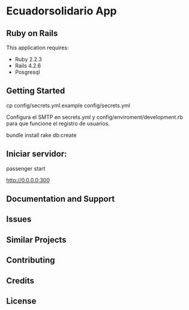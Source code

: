 Ecuadorsolidario App
================

Ruby on Rails
-------------

This application requires:

- Ruby 2.2.3
- Rails 4.2.6
- Posgresql

Getting Started
---------------
cp config/secrets.yml.example config/secrets.yml

Configura el SMTP en secrets.yml y config/enviroment/development.rb para que funcione el registro de usuarios.

bundle install
rake db:create

Iniciar servidor:
-------------------------

passenger start

http://0.0.0.0:300

Documentation and Support
-------------------------

Issues
-------------

Similar Projects
----------------

Contributing
------------

Credits
-------

License
-------
